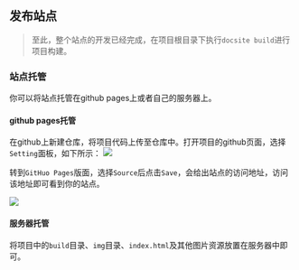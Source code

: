 ## 发布站点

> 至此，整个站点的开发已经完成，在项目根目录下执行`docsite build`进行项目构建。


### 站点托管

你可以将站点托管在github pages上或者自己的服务器上。

#### github pages托管

在github上新建仓库，将项目代码上传至仓库中。打开项目的github页面，选择`Setting`面板，如下所示：
![](https://img.alicdn.com/tfs/TB1rbTHxXGWBuNjy0FbXXb4sXXa-1600-134.png)

转到`GitHuo Pages`版面，选择`Source`后点击`Save`，会给出站点的访问地址，访问该地址即可看到你的站点。

![](https://img.alicdn.com/tfs/TB1bNegxDtYBeNjy1XdXXXXyVXa-1612-1296.png)

#### 服务器托管

将项目中的`build`目录、`img`目录、`index.html`及其他图片资源放置在服务器中即可。